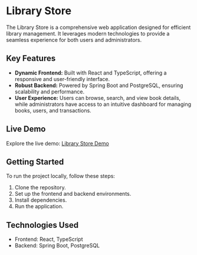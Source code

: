 # Library Store

The Library Store is a comprehensive web application designed for efficient library management. It leverages modern technologies to provide a seamless experience for both users and administrators.

## Key Features

- **Dynamic Frontend:** Built with React and TypeScript, offering a responsive and user-friendly interface.
- **Robust Backend:** Powered by Spring Boot and PostgreSQL, ensuring scalability and performance.
- **User Experience:** Users can browse, search, and view book details, while administrators have access to an intuitive dashboard for managing books, users, and transactions.

## Live Demo

Explore the live demo: [Library Store Demo](https://www.example.com/library-store-demo)

## Getting Started

To run the project locally, follow these steps:

1. Clone the repository.
2. Set up the frontend and backend environments.
3. Install dependencies.
4. Run the application.

## Technologies Used

- Frontend: React, TypeScript
- Backend: Spring Boot, PostgreSQL


